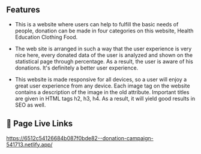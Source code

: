 ## Features

- This is a website where users can help to fulfill the basic needs of people, donation can be made in four categories on this website, Health Education Clothing Food.

- The web site is arranged in such a way that the user experience is very nice here, every donated data of the user is analyzed and shown on the statistical page through percentage. As a result, the user is aware of his donations. It's definitely a better user experience.

- This website is made responsive for all devices, so a user will enjoy a great user experience from any device. Each image tag on the website contains a description of the image in the old attribute. Important titles are given in HTML tags h2, h3, h4. As a result, it will yield good results in SEO as well.

## 🔗 Page Live Links

https://6512c54126684b087f0bde82--donation-campaign-541713.netlify.app/
